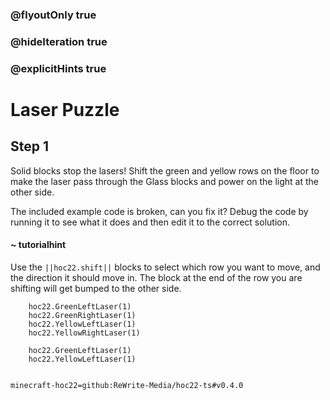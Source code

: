 ### @flyoutOnly true
### @hideIteration true
### @explicitHints true


# Laser Puzzle

## Step 1
Solid blocks stop the lasers! Shift the green and yellow rows on the floor to make the laser pass through the Glass blocks and power on the light at the other side. 

The included example code is broken, can you fix it? Debug the code by running it to see what it does and then edit it to the correct solution.

#### ~ tutorialhint 
Use the ``||hoc22.shift||`` blocks to select which row you want to move, and the direction it should move in. The block at the end of the row you are shifting will get bumped to the other side.



```ghost
    hoc22.GreenLeftLaser(1)
    hoc22.GreenRightLaser(1)
    hoc22.YellowLeftLaser(1)
    hoc22.YellowRightLaser(1)
```
```template
    hoc22.GreenLeftLaser(1)
    hoc22.YellowLeftLaser(1)
      
```
```package
minecraft-hoc22=github:ReWrite-Media/hoc22-ts#v0.4.0
```